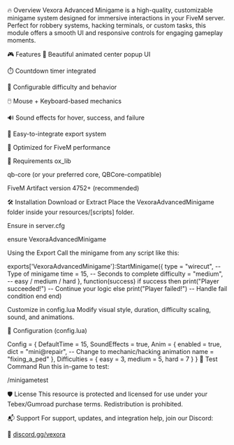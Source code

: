 🔥 Overview
Vexora Advanced Minigame is a high-quality, customizable minigame system designed for immersive interactions in your FiveM server. Perfect for robbery systems, hacking terminals, or custom tasks, this module offers a smooth UI and responsive controls for engaging gameplay moments.

🎮 Features
🎨 Beautiful animated center popup UI

⏱️ Countdown timer integrated

🧠 Configurable difficulty and behavior

🖱️ Mouse + Keyboard-based mechanics

🔊 Sound effects for hover, success, and failure

🔁 Easy-to-integrate export system

🧩 Optimized for FiveM performance

🧰 Requirements
ox_lib

qb-core (or your preferred core, QBCore-compatible)

FiveM Artifact version 4752+ (recommended)


🛠️ Installation
Download or Extract
Place the VexoraAdvancedMinigame folder inside your resources/[scripts] folder.

Ensure in server.cfg

ensure VexoraAdvancedMinigame

Using the Export
Call the minigame from any script like this:

exports['VexoraAdvancedMinigame']:StartMinigame({
    type = "wirecut", -- Type of minigame
    time = 15,        -- Seconds to complete
    difficulty = "medium", -- easy / medium / hard
}, function(success)
    if success then
        print("Player succeeded!")
        -- Continue your logic
    else
        print("Player failed!")
        -- Handle fail condition
    end
end)

Customize in config.lua
Modify visual style, duration, difficulty scaling, sound, and animations.

🔧 Configuration (config.lua)

Config = {
    DefaultTime = 15,
    SoundEffects = true,
    Anim = {
        enabled = true,
        dict = "mini@repair",  -- Change to mechanic/hacking animation
        name = "fixing_a_ped"
    },
    Difficulties = {
        easy = 3,
        medium = 5,
        hard = 7
    }
}
🧪 Test Command
Run this in-game to test:

/minigametest


🛡️ License
This resource is protected and licensed for use under your Tebex/Gumroad purchase terms. Redistribution is prohibited.

📬 Support
For support, updates, and integration help, join our Discord:

🔗 [discord.gg/vexora](https://discord.gg/P9yjM47vbU)
